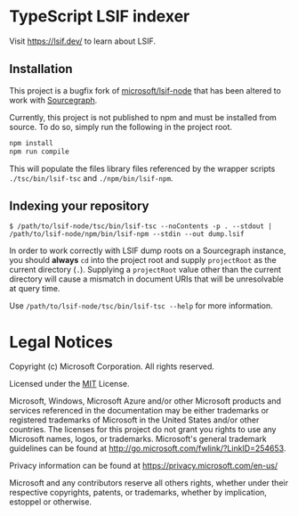 # TypeScript LSIF indexer

Visit https://lsif.dev/ to learn about LSIF.

## Installation

This project is a bugfix fork of [microsoft/lsif-node](https://github.com/microsoft/lsif-node) that has been altered to work with [Sourcegraph](https://sourcegraph.com).

Currently, this project is not published to npm and must be installed from source. To do so, simply run the following in the project root.

```bash
npm install
npm run compile
```

This will populate the files library files referenced by the wrapper scripts `./tsc/bin/lsif-tsc` and `./npm/bin/lsif-npm`.

## Indexing your repository

```
$ /path/to/lsif-node/tsc/bin/lsif-tsc --noContents -p . --stdout | /path/to/lsif-node/npm/bin/lsif-npm --stdin --out dump.lsif
```

In order to work correctly with LSIF dump roots on a Sourcegraph instance, you should **always** `cd` into the project root and supply `projectRoot` as the current directory (`.`). Supplying a `projectRoot` value other than the current directory will cause a mismatch in document URIs that will be unresolvable at query time.

Use `/path/to/lsif-node/tsc/bin/lsif-tsc --help` for more information.

# Legal Notices

Copyright (c) Microsoft Corporation. All rights reserved.

Licensed under the [MIT](LICENSE) License.

Microsoft, Windows, Microsoft Azure and/or other Microsoft products and services referenced in the documentation
may be either trademarks or registered trademarks of Microsoft in the United States and/or other countries.
The licenses for this project do not grant you rights to use any Microsoft names, logos, or trademarks.
Microsoft's general trademark guidelines can be found at http://go.microsoft.com/fwlink/?LinkID=254653.

Privacy information can be found at https://privacy.microsoft.com/en-us/

Microsoft and any contributors reserve all others rights, whether under their respective copyrights, patents,
or trademarks, whether by implication, estoppel or otherwise.
